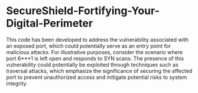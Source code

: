 # SecureShield-Fortifying-Your-Digital-Perimeter
This code has been developed to address the vulnerability associated with an exposed port, which could potentially serve as an entry point for malicious attacks. For illustrative purposes, consider the scenario where port 6***1 is left open and responds to SYN scans. The presence of this vulnerability could potentially be exploited through techniques such as traversal attacks, which emphasize the significance of securing the affected port to prevent unauthorized access and mitigate potential risks to system integrity.

